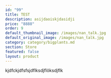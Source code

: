 ```yaml
---
id: "99"
title: TEST
description: asijdaoiskjdasidji
price: "8888"
order: 9
default_thumbnail_image: /images/nan_talk.jpg
default_original_image: /images/nan_talk.jpg
category: category/bigplants.md
section: Store
featured: false
layout: product
---
```

kjdfckjdfsfsjdflksdjflöksdjflk